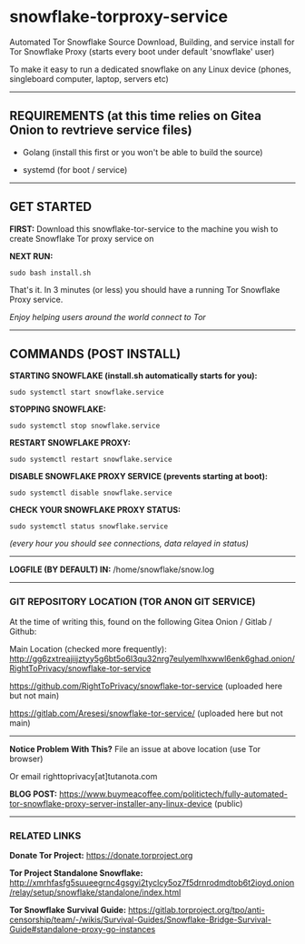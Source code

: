 # snowflake-torproxy-service

Automated Tor Snowflake Source Download, Building, and service install for Tor Snowflake Proxy (starts every boot under default 'snowflake' user)

To make it easy to run a dedicated snowflake on any Linux device (phones, singleboard computer, laptop, servers etc)

---

## REQUIREMENTS (at this time relies on Gitea Onion to revtrieve service files)

* Golang (install this first or you won't be able to build the source)

* systemd (for boot / service)
---

## GET STARTED

**FIRST:** Download this snowflake-tor-service to the machine you wish to create Snowflake Tor proxy service on

**NEXT RUN:**

    sudo bash install.sh

That's it. In 3 minutes (or less) you should have a running Tor Snowflake Proxy service.

*Enjoy helping users around the world connect to Tor*

---

## COMMANDS (POST INSTALL)

**STARTING SNOWFLAKE (install.sh automatically starts for you):**

    sudo systemctl start snowflake.service

**STOPPING SNOWFLAKE:**

    sudo systemctl stop snowflake.service

**RESTART SNOWFLAKE PROXY:**

    sudo systemctl restart snowflake.service

**DISABLE SNOWFLAKE PROXY SERVICE (prevents starting at boot):**

    sudo systemctl disable snowflake.service 

**CHECK YOUR SNOWFLAKE PROXY STATUS:**

    sudo systemctl status snowflake.service

*(every hour you should see connections, data relayed in status)*

---

**LOGFILE (BY DEFAULT) IN:** /home/snowflake/snow.log

---

### GIT REPOSITORY LOCATION (TOR ANON GIT SERVICE) 

At the time of writing this, found on the following Gitea Onion / Gitlab / Github:

Main Location (checked more frequently): http://gg6zxtreajiijztyy5g6bt5o6l3qu32nrg7eulyemlhxwwl6enk6ghad.onion/RightToPrivacy/snowflake-tor-service

https://github.com/RightToPrivacy/snowflake-tor-service (uploaded here but not main)

https://gitlab.com/Aresesi/snowflake-tor-service/ (uploaded here but not main)

---

**Notice Problem With This?** File an issue at above location (use Tor browser)

Or email righttoprivacy[at]tutanota.com

**BLOG POST:** https://www.buymeacoffee.com/politictech/fully-automated-tor-snowflake-proxy-server-installer-any-linux-device (public)

---

### RELATED LINKS

**Donate Tor Project:** https://donate.torproject.org

**Tor Project Standalone Snowflake:** http://xmrhfasfg5suueegrnc4gsgyi2tyclcy5oz7f5drnrodmdtob6t2ioyd.onion/relay/setup/snowflake/standalone/index.html

**Tor Snowflake Survival Guide:** https://gitlab.torproject.org/tpo/anti-censorship/team/-/wikis/Survival-Guides/Snowflake-Bridge-Survival-Guide#standalone-proxy-go-instances
